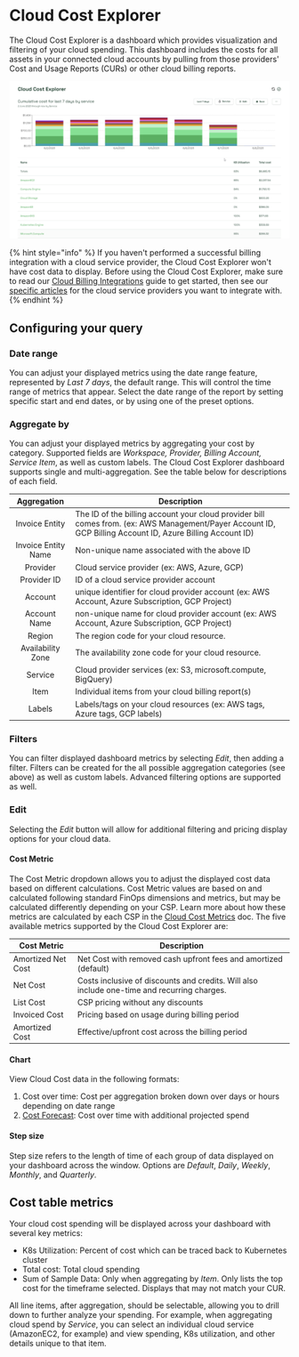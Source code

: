 # Cloud Cost Explorer

The Cloud Cost Explorer is a dashboard which provides visualization and filtering of your cloud spending. This dashboard includes the costs for all assets in your connected cloud accounts by pulling from those providers' Cost and Usage Reports (CURs) or other cloud billing reports.

![Cloud Cost Explorer dashboard](/.gitbook/assets/cloud-cost-explorer.png)

{% hint style="info" %}
If you haven't performed a successful billing integration with a cloud service provider, the Cloud Cost Explorer won't have cost data to display. Before using the Cloud Cost Explorer, make sure to read our [Cloud Billing Integrations](/install-and-configure/install/cloud-integration/README.md) guide to get started, then see our [specific articles](/install-and-configure/install/cloud-integration/README.md#adding-a-cloud-integration) for the cloud service providers you want to integrate with.
{% endhint %}

## Configuring your query

### Date range

You can adjust your displayed metrics using the date range feature, represented by _Last 7 days_, the default range. This will control the time range of metrics that appear. Select the date range of the report by setting specific start and end dates, or by using one of the preset options.

### Aggregate by

You can adjust your displayed metrics by aggregating your cost by category. Supported fields are _Workspace, Provider, Billing Account, Service Item_, as well as custom labels. The Cloud Cost Explorer dashboard supports single and multi-aggregation. See the table below for descriptions of each field.

|   Aggregation  | Description                                                                                                                                                |
| :------------: | ---------------------------------------------------------------------------------------------------------------------------------------------------------- |
| Invoice Entity | The ID of the billing account your cloud provider bill comes from. (ex: AWS Management/Payer Account ID, GCP Billing Account ID, Azure Billing Account ID) |
| Invoice Entity Name | Non-unique name associated with the above ID |
|    Provider    | Cloud service provider (ex: AWS, Azure, GCP)                                                                                                               |
|    Provider ID | ID of a cloud service provider account                                                                                                                     |
|    Account     | unique identifier for cloud provider account (ex: AWS Account, Azure Subscription, GCP Project)                                                          |
|  Account Name  | non-unique name for cloud provider account (ex: AWS Account, Azure Subscription, GCP Project)                                                          |
|     Region     | The region code for your cloud resource.                                                                           |
| Availability Zone | The availability zone code for your cloud resource.                                                                           |
|     Service    | Cloud provider services (ex: S3, microsoft.compute, BigQuery)                                                                                              |
|      Item      | Individual items from your cloud billing report(s)                                                                                                         |
|     Labels     | Labels/tags on your cloud resources (ex: AWS tags, Azure tags, GCP labels)                                                                                 |

### Filters

You can filter displayed dashboard metrics by selecting _Edit_, then adding a filter. Filters can be created for the all possible aggregation categories (see above) as well as custom labels. Advanced filtering options are supported as well.

### Edit

Selecting the _Edit_ button will allow for additional filtering and pricing display options for your cloud data.

#### Cost Metric

The Cost Metric dropdown allows you to adjust the displayed cost data based on different calculations. Cost Metric values are based on and calculated following standard FinOps dimensions and metrics, but may be calculated differently depending on your CSP. Learn more about how these metrics are calculated by each CSP in the [Cloud Cost Metrics](cloud-cost-metrics.md) doc. The five available metrics supported by the Cloud Cost Explorer are:

| Cost Metric        | Description                                                                                 |
| ------------------ | ------------------------------------------------------------------------------------------- |
| Amortized Net Cost | Net Cost with removed cash upfront fees and amortized (default)                             |
| Net Cost           | Costs inclusive of discounts and credits. Will also include one-time and recurring charges. |
| List Cost          | CSP pricing without any discounts                                                           |
| Invoiced Cost      | Pricing based on usage during billing period                                                |
| Amortized Cost     | Effective/upfront cost across the billing period                                            |

#### Chart

View Cloud Cost data in the following formats:

1. Cost over time: Cost per aggregation broken down over days or hours depending on date range
2. [Cost Forecast](/using-nOps/forecasting.md): Cost over time with additional projected spend

#### Step size

Step size refers to the length of time of each group of data displayed on your dashboard across the window. Options are _Default_, _Daily_, _Weekly_, _Monthly_, and _Quarterly_.

## Cost table metrics

Your cloud cost spending will be displayed across your dashboard with several key metrics:

* K8s Utilization: Percent of cost which can be traced back to Kubernetes cluster
* Total cost: Total cloud spending
* Sum of Sample Data: Only when aggregating by _Item_. Only lists the top cost for the timeframe selected. Displays that may not match your CUR.

All line items, after aggregation, should be selectable, allowing you to drill down to further analyze your spending. For example, when aggregating cloud spend by _Service_, you can select an individual cloud service (AmazonEC2, for example) and view spending, K8s utilization, and other details unique to that item.

